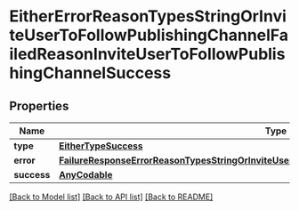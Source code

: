 # EitherErrorReasonTypesStringOrInviteUserToFollowPublishingChannelFailedReasonInviteUserToFollowPublishingChannelSuccess

## Properties
Name | Type | Description | Notes
------------ | ------------- | ------------- | -------------
**type** | [**EitherTypeSuccess**](EitherTypeSuccess.md) |  | 
**error** | [**FailureResponseErrorReasonTypesStringOrInviteUserToFollowPublishingChannelFailedReasonError**](FailureResponseErrorReasonTypesStringOrInviteUserToFollowPublishingChannelFailedReasonError.md) |  | 
**success** | [**AnyCodable**](.md) |  | 

[[Back to Model list]](../README.md#documentation-for-models) [[Back to API list]](../README.md#documentation-for-api-endpoints) [[Back to README]](../README.md)



